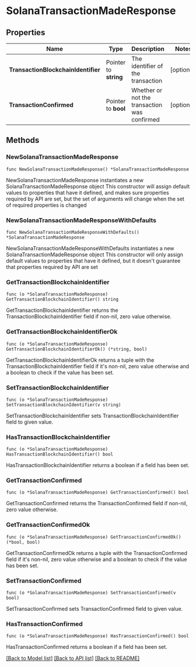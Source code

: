 # SolanaTransactionMadeResponse

## Properties

Name | Type | Description | Notes
------------ | ------------- | ------------- | -------------
**TransactionBlockchainIdentifier** | Pointer to **string** | The identifier of the transaction | [optional] 
**TransactionConfirmed** | Pointer to **bool** | Whether or not the transaction was confirmed | [optional] 

## Methods

### NewSolanaTransactionMadeResponse

`func NewSolanaTransactionMadeResponse() *SolanaTransactionMadeResponse`

NewSolanaTransactionMadeResponse instantiates a new SolanaTransactionMadeResponse object
This constructor will assign default values to properties that have it defined,
and makes sure properties required by API are set, but the set of arguments
will change when the set of required properties is changed

### NewSolanaTransactionMadeResponseWithDefaults

`func NewSolanaTransactionMadeResponseWithDefaults() *SolanaTransactionMadeResponse`

NewSolanaTransactionMadeResponseWithDefaults instantiates a new SolanaTransactionMadeResponse object
This constructor will only assign default values to properties that have it defined,
but it doesn't guarantee that properties required by API are set

### GetTransactionBlockchainIdentifier

`func (o *SolanaTransactionMadeResponse) GetTransactionBlockchainIdentifier() string`

GetTransactionBlockchainIdentifier returns the TransactionBlockchainIdentifier field if non-nil, zero value otherwise.

### GetTransactionBlockchainIdentifierOk

`func (o *SolanaTransactionMadeResponse) GetTransactionBlockchainIdentifierOk() (*string, bool)`

GetTransactionBlockchainIdentifierOk returns a tuple with the TransactionBlockchainIdentifier field if it's non-nil, zero value otherwise
and a boolean to check if the value has been set.

### SetTransactionBlockchainIdentifier

`func (o *SolanaTransactionMadeResponse) SetTransactionBlockchainIdentifier(v string)`

SetTransactionBlockchainIdentifier sets TransactionBlockchainIdentifier field to given value.

### HasTransactionBlockchainIdentifier

`func (o *SolanaTransactionMadeResponse) HasTransactionBlockchainIdentifier() bool`

HasTransactionBlockchainIdentifier returns a boolean if a field has been set.

### GetTransactionConfirmed

`func (o *SolanaTransactionMadeResponse) GetTransactionConfirmed() bool`

GetTransactionConfirmed returns the TransactionConfirmed field if non-nil, zero value otherwise.

### GetTransactionConfirmedOk

`func (o *SolanaTransactionMadeResponse) GetTransactionConfirmedOk() (*bool, bool)`

GetTransactionConfirmedOk returns a tuple with the TransactionConfirmed field if it's non-nil, zero value otherwise
and a boolean to check if the value has been set.

### SetTransactionConfirmed

`func (o *SolanaTransactionMadeResponse) SetTransactionConfirmed(v bool)`

SetTransactionConfirmed sets TransactionConfirmed field to given value.

### HasTransactionConfirmed

`func (o *SolanaTransactionMadeResponse) HasTransactionConfirmed() bool`

HasTransactionConfirmed returns a boolean if a field has been set.


[[Back to Model list]](../README.md#documentation-for-models) [[Back to API list]](../README.md#documentation-for-api-endpoints) [[Back to README]](../README.md)


